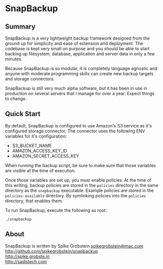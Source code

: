 # SnapBackup

## Summary

SnapBackup is a very lightweight backup framework designed from the ground up for simplicity and ease of extension and deployment. The codebase is kept very small on purpose and you should be able to start backing up filesystem, database, application and server data in only a few minutes.

Because SnapBackup is so modular, it is completely language agnostic and anyone with moderate programming skills can create new backup targets and storage connectors.

SnapBackup is still very much alpha software, but it has been in use in production on several servers that I manage for over a year. Expect things to change.

## Quick Start

By default, SnapBackup is configured to use Amazon's S3 service as it's configured storage connector. The connector uses the following ENV variables for it's configuration:

 * S3\_BUCKET\_NAME
 * AMAZON\_ACCESS\_KEY\_ID
 * AMAZON\_SECRET\_ACCESS\_KEY
 
When running the backup script, be sure to make sure that those variables are visible at the time of execution.

Once those variables are set up, you must enable policies. At the time of this writing, backup policies are stored in the `policies` directory in the same directory as the `snapbackup` executable. Example policies are stored in the `policies-available` directory. By symlinking policies into the `policies` directory, that enables them.

To run SnapBackup, execute the following as root:

    ./snapbackup
    
## About

SnapBackup is written by Spike Grobstein <spikegrobstein@mac.com>  
http://github.com/spikegrobstein/snapbackup  
http://spike.grobste.in  
http://sadistech.com  